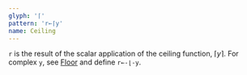 ```yaml
---
glyph: '⌈'
pattern: 'r←⌈y'
name: Ceiling
---
```


`r` is the result of the scalar application of the ceiling function, $\left\lceil y \right\rceil$. For complex `y`, see [Floor](/primitive/floor) and define `r←-⌊-y`.
